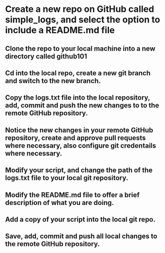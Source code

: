 # Create a new repo on GitHub called simple_logs, and select the option to include a README.md file

## Clone the repo to your local machine into a new directory called github101

## Cd into the local repo, create a new git branch and switch to the new branch.

## Copy the logs.txt file into the local repository, add, commit and push the new changes to to the remote GitHub repository.

## Notice the new changes in your remote GitHub repository, create and approve pull requests where necessary, also configure git credentails where necessary.

## Modify your script, and change the path of the logs.txt file to your local git repository.

## Modify the README.md file to offer a brief description of what you are doing.

## Add a copy of your script into the local git repo.

## Save, add, commit and push all local changes to the remote GitHub repository.